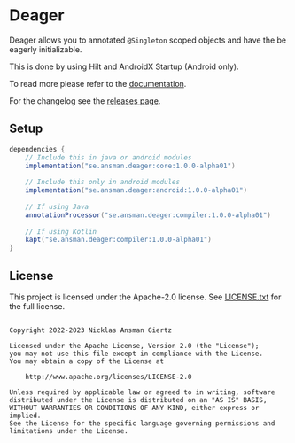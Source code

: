 Deager
===
Deager allows you to annotated `@Singleton` scoped objects and have the be eagerly initializable. 

This is done by using Hilt and AndroidX Startup (Android only).

To read more please refer to the [documentation](https://deager.ansman.se/).

For the changelog see the [releases page](https://github.com/ansman/deager/releases).

Setup
---
```groovy
dependencies {
    // Include this in java or android modules
    implementation("se.ansman.deager:core:1.0.0-alpha01")
    
    // Include this only in android modules
    implementation("se.ansman.deager:android:1.0.0-alpha01")
    
    // If using Java
    annotationProcessor("se.ansman.deager:compiler:1.0.0-alpha01")
    
    // If using Kotlin
    kapt("se.ansman.deager:compiler:1.0.0-alpha01")
}
```

License
---
This project is licensed under the Apache-2.0 license. See [LICENSE.txt](LICENSE.txt) for the full license.
```plain

Copyright 2022-2023 Nicklas Ansman Giertz

Licensed under the Apache License, Version 2.0 (the "License");
you may not use this file except in compliance with the License.
You may obtain a copy of the License at

    http://www.apache.org/licenses/LICENSE-2.0

Unless required by applicable law or agreed to in writing, software
distributed under the License is distributed on an "AS IS" BASIS,
WITHOUT WARRANTIES OR CONDITIONS OF ANY KIND, either express or implied.
See the License for the specific language governing permissions and
limitations under the License.
```